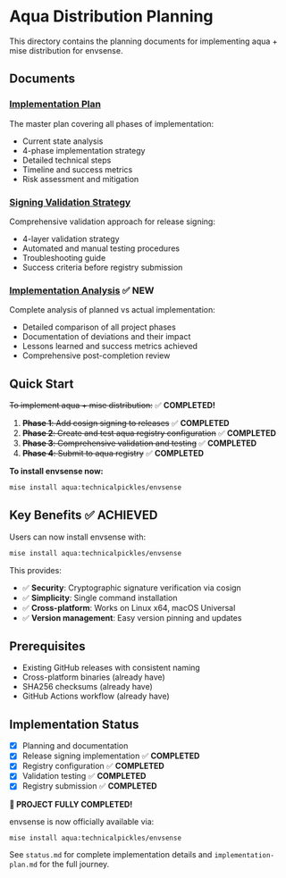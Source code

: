 # Aqua Distribution Planning

This directory contains the planning documents for implementing aqua + mise
distribution for envsense.

## Documents

### [Implementation Plan](implementation-plan.md)

The master plan covering all phases of implementation:

- Current state analysis
- 4-phase implementation strategy
- Detailed technical steps
- Timeline and success metrics
- Risk assessment and mitigation

### [Signing Validation Strategy](signing-validation-strategy.md)

Comprehensive validation approach for release signing:

- 4-layer validation strategy
- Automated and manual testing procedures
- Troubleshooting guide
- Success criteria before registry submission

### [Implementation Analysis](implementation-analysis.md) ✅ **NEW**

Complete analysis of planned vs actual implementation:

- Detailed comparison of all project phases
- Documentation of deviations and their impact
- Lessons learned and success metrics achieved
- Comprehensive post-completion review

## Quick Start

~~To implement aqua + mise distribution:~~ ✅ **COMPLETED!**

1. ~~**Phase 1**: Add cosign signing to releases~~ ✅ **COMPLETED**
2. ~~**Phase 2**: Create and test aqua registry configuration~~ ✅ **COMPLETED**
3. ~~**Phase 3**: Comprehensive validation and testing~~ ✅ **COMPLETED**
4. ~~**Phase 4**: Submit to aqua registry~~ ✅ **COMPLETED**

**To install envsense now:**

```bash
mise install aqua:technicalpickles/envsense
```

## Key Benefits ✅ **ACHIEVED**

Users can now install envsense with:

```bash
mise install aqua:technicalpickles/envsense
```

This provides:

- ✅ **Security**: Cryptographic signature verification via cosign
- ✅ **Simplicity**: Single command installation
- ✅ **Cross-platform**: Works on Linux x64, macOS Universal
- ✅ **Version management**: Easy version pinning and updates

## Prerequisites

- Existing GitHub releases with consistent naming
- Cross-platform binaries (already have)
- SHA256 checksums (already have)
- GitHub Actions workflow (already have)

## Implementation Status

- [x] Planning and documentation
- [x] Release signing implementation ✅ **COMPLETED**
- [x] Registry configuration ✅ **COMPLETED**
- [x] Validation testing ✅ **COMPLETED**
- [x] Registry submission ✅ **COMPLETED**

**🎉 PROJECT FULLY COMPLETED!**

envsense is now officially available via:

```bash
mise install aqua:technicalpickles/envsense
```

See `status.md` for complete implementation details and `implementation-plan.md`
for the full journey.
